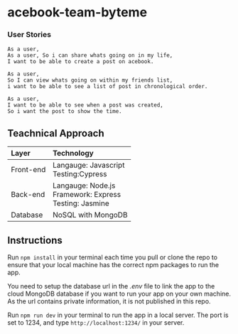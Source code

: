 # acebook-team-byteme

### User Stories
```
As a user,
As a user, So i can share whats going on in my life,
I want to be able to create a post on acebook.
```

```
As a user,
So I can view whats going on within my friends list,
i want to be able to see a list of post in chronological order.
```

```
As a user,
I want to be able to see when a post was created,
So i want the post to show the time.
```
## Teachnical Approach

|Layer|Technology|
|:----|:----|
|Front-end|Langauge: Javascript<br>Testing:Cypress|
|Back-end|Langauge: Node.js<br>Framework: Express<br>Testing: Jasmine|
|Database|NoSQL with MongoDB|

## Instructions

Run `npm install` in your terminal each time you pull or clone the repo to ensure that your local machine has the correct npm packages to run the app.

You need to setup the database url in the <i>.env </i> file to link the app to the cloud MongoDB database if you want to run your app on your own machine. As the url contains private information, it is not published in this repo.

Run `npm run dev` in your terminal to run the app in a local server. The port is set to 1234, and type `http://localhost:1234/` in your server.

